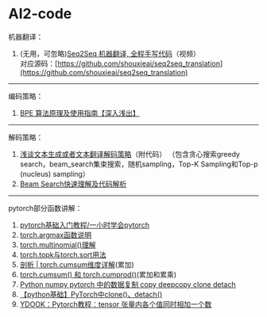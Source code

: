 # AI2-code
机器翻译：
1. (无用，可忽略)[Seq2Seq 机器翻译, 全程手写代码](https://www.bilibili.com/video/BV1hf4y1u7ez?p=2&vd_source=14b5aa0f75150f92a422f3d1987176ce)（视频）  
对应源码：[https://github.com/shouxieai/seq2seq_translation](https://github.com/shouxieai/seq2seq_translation)
<hr>

编码策略：
1. [BPE 算法原理及使用指南【深入浅出】](https://blog.csdn.net/a1097304791/article/details/122068153)
<hr>

解码策略：
1. [浅谈文本生成或者文本翻译解码策略](https://blog.csdn.net/HUSTHY/article/details/115028696)（附代码）
（包含贪心搜索greedy search，beam_search集束搜索，随机sampling，Top-K Sampling和Top-p (nucleus) sampling）
2. [Beam Search快速理解及代码解析](https://blog.csdn.net/qq_41466892/article/details/121119550)

<hr>

pytorch部分函数讲解：
1. [pytorch基础入门教程/一小时学会pytorch](https://blog.csdn.net/weixin_41070748/article/details/89890330)
2. [torch.argmax函数说明](https://blog.csdn.net/weixin_42494287/article/details/92797061)
3. [torch.multinomial()理解](https://blog.csdn.net/monchin/article/details/79787621)
4. [torch.topk与torch.sort用法](https://blog.csdn.net/weixin_43818631/article/details/121771760)
5. [剖析 | torch.cumsum维度详解](https://blog.csdn.net/songxiaolingbaobao/article/details/114580364)(累加)
6. [torch.cumsum() 和 torch.cumprod()](https://blog.csdn.net/qq_30122359/article/details/102955570)(累加和累乘)
7. [Python numpy pytorch 中的数据复制 copy deepcopy clone detach](https://blog.csdn.net/qq_40728667/article/details/122161029)
8. [【python基础】PyTorch中clone()、detach()](https://blog.csdn.net/dujuancao11/article/details/121563226)
9. [YDOOK：Pytorch教程：tensor 张量内各个值同时相加一个数](https://blog.csdn.net/weixin_42255190/article/details/121598429)

